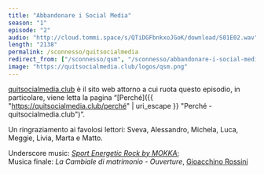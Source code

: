 ```yaml
---
title: "Abbandonare i Social Media"
season: "1"
episode: "2"
audio: "http://cloud.tommi.space/s/QTiDGFbnkxoJGoK/download/S01E02.wav"
length: "2138"
permalink: /sconnesso/quitsocialmedia
redirect_from: ["/sconnesso/qsm", "/sconnesso/abbandonare-i-social-media", "/sconnesso/abbandonare-i-social", "/sconnesso/abbandonare-social"]
image: "https://quitsocialmedia.club/logos/qsm.png"
---
```

[quitsocialmedia.club](https://quitsocialmedia.club "Quit Social Media") è il sito web attorno a cui ruota questo episodio, in particolare, viene letta la pagina “[Perché]({{ "https://quitsocialmedia.club/perché" | uri_escape }} "Perché - quitsocialmedia.club")”.

Un ringraziamento ai favolosi lettori: Sveva, Alessandro, Michela, Luca, Meggie, Livia, Marta e Matto.

Underscore music: [<cite>Sport Energetic Rock by MOKKA</cite>](https://www.youtube.com/watch?v=dlp4MVhrp3s "Sport Energetic Rock by MOKKA on YouTube");   
Musica finale: <cite>La Cambiale di matrimonio - Ouverture</cite>, [Gioacchino Rossini](https://it.wikipedia.org/wiki/Gioachino_Rossini "Gioacchino Rossini su Wikipedia")
